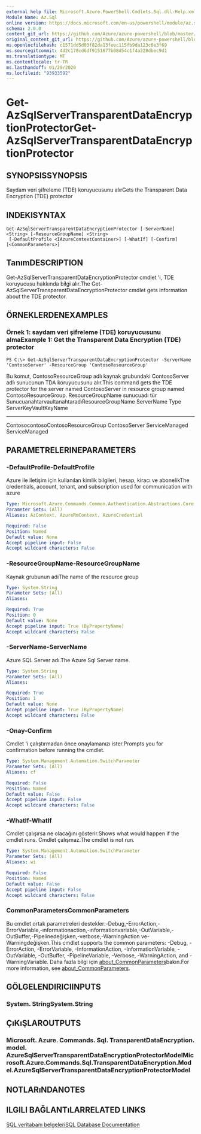 ```yaml
---
external help file: Microsoft.Azure.PowerShell.Cmdlets.Sql.dll-Help.xml
Module Name: Az.Sql
online version: https://docs.microsoft.com/en-us/powershell/module/az.sql/get-azsqlservertransparentdataencryptionprotector
schema: 2.0.0
content_git_url: https://github.com/Azure/azure-powershell/blob/master/src/Sql/Sql/help/Get-AzSqlServerTransparentDataEncryptionProtector.md
original_content_git_url: https://github.com/Azure/azure-powershell/blob/master/src/Sql/Sql/help/Get-AzSqlServerTransparentDataEncryptionProtector.md
ms.openlocfilehash: c1571dd5d03f82da13feec115fb9da123c6e3f69
ms.sourcegitcommit: 4d2c178cd6df9151877b08d54c1f4a228dbec9d1
ms.translationtype: MT
ms.contentlocale: tr-TR
ms.lasthandoff: 01/29/2020
ms.locfileid: "93933592"
---
```

# <span data-ttu-id="769e1-101">Get-AzSqlServerTransparentDataEncryptionProtector</span><span class="sxs-lookup"><span data-stu-id="769e1-101">Get-AzSqlServerTransparentDataEncryptionProtector</span></span>

## <span data-ttu-id="769e1-102">SYNOPSIS</span><span class="sxs-lookup"><span data-stu-id="769e1-102">SYNOPSIS</span></span>
<span data-ttu-id="769e1-103">Saydam veri şifreleme (TDE) koruyucusunu alır</span><span class="sxs-lookup"><span data-stu-id="769e1-103">Gets the Transparent Data Encryption (TDE) protector</span></span>

## <span data-ttu-id="769e1-104">INDEKI</span><span class="sxs-lookup"><span data-stu-id="769e1-104">SYNTAX</span></span>

```
Get-AzSqlServerTransparentDataEncryptionProtector [-ServerName] <String> [-ResourceGroupName] <String>
 [-DefaultProfile <IAzureContextContainer>] [-WhatIf] [-Confirm] [<CommonParameters>]
```

## <span data-ttu-id="769e1-105">Tanım</span><span class="sxs-lookup"><span data-stu-id="769e1-105">DESCRIPTION</span></span>
<span data-ttu-id="769e1-106">Get-AzSqlServerTransparentDataEncryptionProtector cmdlet 'i, TDE koruyucusu hakkında bilgi alır.</span><span class="sxs-lookup"><span data-stu-id="769e1-106">The Get-AzSqlServerTransparentDataEncryptionProtector cmdlet gets information about the TDE protector.</span></span>

## <span data-ttu-id="769e1-107">ÖRNEKLERDEN</span><span class="sxs-lookup"><span data-stu-id="769e1-107">EXAMPLES</span></span>

### <span data-ttu-id="769e1-108">Örnek 1: saydam veri şifreleme (TDE) koruyucusunu alma</span><span class="sxs-lookup"><span data-stu-id="769e1-108">Example 1: Get the Transparent Data Encryption (TDE) protector</span></span>
```
PS C:\> Get-AzSqlServerTransparentDataEncryptionProtector -ServerName 'ContosoServer' -ResourceGroup 'ContosoResourceGroup'
```

<span data-ttu-id="769e1-109">Bu komut, ContosoResourceGroup adlı kaynak grubundaki ContosoServer adlı sunucunun TDA koruyucusunu alır.</span><span class="sxs-lookup"><span data-stu-id="769e1-109">This command gets the TDE protector for the server named ContosoServer in resource group named ContosoResourceGroup.</span></span>
<span data-ttu-id="769e1-110">ResourceGroupName sunucuadı tür Sunucuanahtarvaultanahtaradı</span><span class="sxs-lookup"><span data-stu-id="769e1-110">ResourceGroupName ServerName                   Type ServerKeyVaultKeyName</span></span>
----------------- ----------                   ---- ---------------------
<span data-ttu-id="769e1-111">Contosocontoso</span><span class="sxs-lookup"><span data-stu-id="769e1-111">ContosoResourceGroup ContosoServer ServiceManaged ServiceManaged</span></span>

## <span data-ttu-id="769e1-112">PARAMETRELERINE</span><span class="sxs-lookup"><span data-stu-id="769e1-112">PARAMETERS</span></span>

### <span data-ttu-id="769e1-113">-DefaultProfile</span><span class="sxs-lookup"><span data-stu-id="769e1-113">-DefaultProfile</span></span>
<span data-ttu-id="769e1-114">Azure ile iletişim için kullanılan kimlik bilgileri, hesap, kiracı ve abonelik</span><span class="sxs-lookup"><span data-stu-id="769e1-114">The credentials, account, tenant, and subscription used for communication with azure</span></span>

```yaml
Type: Microsoft.Azure.Commands.Common.Authentication.Abstractions.Core.IAzureContextContainer
Parameter Sets: (All)
Aliases: AzContext, AzureRmContext, AzureCredential

Required: False
Position: Named
Default value: None
Accept pipeline input: False
Accept wildcard characters: False
```

### <span data-ttu-id="769e1-115">-ResourceGroupName</span><span class="sxs-lookup"><span data-stu-id="769e1-115">-ResourceGroupName</span></span>
<span data-ttu-id="769e1-116">Kaynak grubunun adı</span><span class="sxs-lookup"><span data-stu-id="769e1-116">The name of the resource group</span></span>

```yaml
Type: System.String
Parameter Sets: (All)
Aliases:

Required: True
Position: 0
Default value: None
Accept pipeline input: True (ByPropertyName)
Accept wildcard characters: False
```

### <span data-ttu-id="769e1-117">-ServerName</span><span class="sxs-lookup"><span data-stu-id="769e1-117">-ServerName</span></span>
<span data-ttu-id="769e1-118">Azure SQL Server adı.</span><span class="sxs-lookup"><span data-stu-id="769e1-118">The Azure Sql Server name.</span></span>

```yaml
Type: System.String
Parameter Sets: (All)
Aliases:

Required: True
Position: 1
Default value: None
Accept pipeline input: True (ByPropertyName)
Accept wildcard characters: False
```

### <span data-ttu-id="769e1-119">-Onay</span><span class="sxs-lookup"><span data-stu-id="769e1-119">-Confirm</span></span>
<span data-ttu-id="769e1-120">Cmdlet 'i çalıştırmadan önce onaylamanızı ister.</span><span class="sxs-lookup"><span data-stu-id="769e1-120">Prompts you for confirmation before running the cmdlet.</span></span>

```yaml
Type: System.Management.Automation.SwitchParameter
Parameter Sets: (All)
Aliases: cf

Required: False
Position: Named
Default value: False
Accept pipeline input: False
Accept wildcard characters: False
```

### <span data-ttu-id="769e1-121">-WhatIf</span><span class="sxs-lookup"><span data-stu-id="769e1-121">-WhatIf</span></span>
<span data-ttu-id="769e1-122">Cmdlet çalışırsa ne olacağını gösterir.</span><span class="sxs-lookup"><span data-stu-id="769e1-122">Shows what would happen if the cmdlet runs.</span></span>
<span data-ttu-id="769e1-123">Cmdlet çalışmaz.</span><span class="sxs-lookup"><span data-stu-id="769e1-123">The cmdlet is not run.</span></span>

```yaml
Type: System.Management.Automation.SwitchParameter
Parameter Sets: (All)
Aliases: wi

Required: False
Position: Named
Default value: False
Accept pipeline input: False
Accept wildcard characters: False
```

### <span data-ttu-id="769e1-124">CommonParameters</span><span class="sxs-lookup"><span data-stu-id="769e1-124">CommonParameters</span></span>
<span data-ttu-id="769e1-125">Bu cmdlet ortak parametreleri destekler:-Debug,-ErrorAction,-ErrorVariable,-ınformationaction,-ınformationvariable,-OutVariable,-OutBuffer,-Pipelinedeğişken,-verbose,-WarningAction ve-Warningdeğişken.</span><span class="sxs-lookup"><span data-stu-id="769e1-125">This cmdlet supports the common parameters: -Debug, -ErrorAction, -ErrorVariable, -InformationAction, -InformationVariable, -OutVariable, -OutBuffer, -PipelineVariable, -Verbose, -WarningAction, and -WarningVariable.</span></span> <span data-ttu-id="769e1-126">Daha fazla bilgi için [about_CommonParameters](https://go.microsoft.com/fwlink/?LinkID=113216)bakın.</span><span class="sxs-lookup"><span data-stu-id="769e1-126">For more information, see [about_CommonParameters](https://go.microsoft.com/fwlink/?LinkID=113216).</span></span>

## <span data-ttu-id="769e1-127">GÖLGELENDIRICI</span><span class="sxs-lookup"><span data-stu-id="769e1-127">INPUTS</span></span>

### <span data-ttu-id="769e1-128">System. String</span><span class="sxs-lookup"><span data-stu-id="769e1-128">System.String</span></span>

## <span data-ttu-id="769e1-129">ÇıKıŞLAR</span><span class="sxs-lookup"><span data-stu-id="769e1-129">OUTPUTS</span></span>

### <span data-ttu-id="769e1-130">Microsoft. Azure. Commands. Sql. TransparentDataEncryption. model. AzureSqlServerTransparentDataEncryptionProtectorModel</span><span class="sxs-lookup"><span data-stu-id="769e1-130">Microsoft.Azure.Commands.Sql.TransparentDataEncryption.Model.AzureSqlServerTransparentDataEncryptionProtectorModel</span></span>

## <span data-ttu-id="769e1-131">NOTLARıNDA</span><span class="sxs-lookup"><span data-stu-id="769e1-131">NOTES</span></span>

## <span data-ttu-id="769e1-132">ILGILI BAĞLANTıLAR</span><span class="sxs-lookup"><span data-stu-id="769e1-132">RELATED LINKS</span></span>

[<span data-ttu-id="769e1-133">SQL veritabanı belgeleri</span><span class="sxs-lookup"><span data-stu-id="769e1-133">SQL Database Documentation</span></span>](https://docs.microsoft.com/azure/sql-database/)
